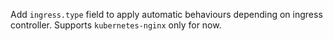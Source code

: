 Add `ingress.type` field to apply automatic behaviours depending on ingress controller. Supports `kubernetes-nginx` only for now.
